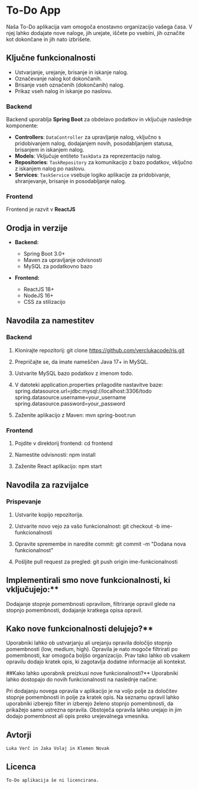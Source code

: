 # To-Do App

Naša To-Do aplikacija vam omogoča enostavno organizacijo vašega časa. V njej lahko dodajate nove naloge, jih urejate, iščete po vsebini, jih označite kot dokončane in jih nato izbrišete. 

## Ključne funkcionalnosti

- Ustvarjanje, urejanje, brisanje in iskanje nalog.
- Označevanje nalog kot dokončanih.
- Brisanje vseh označenih (dokončanih) nalog.
- Prikaz vseh nalog in iskanje po naslovu.


### Backend

Backend uporablja **Spring Boot** za obdelavo podatkov in vključuje naslednje komponente:

- **Controllers**: `DataController` za upravljanje nalog, vključno s pridobivanjem nalog, dodajanjem novih, posodabljanjem statusa, brisanjem in iskanjem nalog.
- **Models**: Vključuje entiteto `TaskData` za reprezentacijo nalog.
- **Repositories**: `TaskRepository` za komunikacijo z bazo podatkov, vključno z iskanjem nalog po naslovu.
- **Services**: `TaskService` vsebuje logiko aplikacije za pridobivanje, shranjevanje, brisanje in posodabljanje nalog.

### Frontend

Frontend je razvit v **ReactJS**

## Orodja in verzije

- **Backend:**
  - Spring Boot 3.0+
  - Maven za upravljanje odvisnosti
  - MySQL za podatkovno bazo

- **Frontend:**
  - ReactJS 18+
  - NodeJS 16+
  - CSS za stilizacijo


## Navodila za namestitev

### Backend

1. Klonirajte repozitorij:
    git clone https://github.com/verclukacode/ris.git

2. Prepričajte se, da imate nameščen Java 17+ in MySQL.

3. Ustvarite MySQL bazo podatkov z imenom todo.

4. V datoteki application.properties prilagodite nastavitve baze:
        spring.datasource.url=jdbc:mysql://localhost:3306/todo
        spring.datasource.username=your_username
        spring.datasource.password=your_password

5. Zaženite aplikacijo z Maven:
        mvn spring-boot:run


### Frontend

1. Pojdite v direktorij frontend:
        cd frontend

2. Namestite odvisnosti:
        npm install

3. Zaženite React aplikacijo:
        npm start


##  Navodila za razvijalce

### Prispevanje

1. Ustvarite kopijo repozitorija.

2. Ustvarite novo vejo za vašo funkcionalnost:
        git checkout -b ime-funkcionalnosti

3. Opravite spremembe in naredite commit:
        git commit -m "Dodana nova funkcionalnost"

4. Pošljite pull request za pregled:
        git push origin ime-funkcionalnosti



## Implementirali smo nove funkcionalnosti, ki vključujejo:**

Dodajanje stopnje pomembnosti opravilom,
filtriranje opravil glede na stopnjo pomembnosti,
dodajanje kratkega opisa opravil.


## Kako nove funkcionalnosti delujejo?**
Uporabniki lahko ob ustvarjanju ali urejanju opravila določijo stopnjo pomembnosti (low, medium, high). Opravila je nato mogoče filtrirati po pomembnosti, kar omogoča boljšo organizacijo. Prav tako lahko ob vsakem opravilu dodajo kratek opis, ki zagotavlja dodatne informacije ali kontekst.

##Kako lahko uporabnik preizkusi nove funkcionalnosti?**
Uporabniki lahko dostopajo do novih funkcionalnosti na naslednje načine:

Pri dodajanju novega opravila v aplikacijo je na voljo polje za določitev stopnje pomembnosti in polje za kratek opis.
Na seznamu opravil lahko uporabniki izberejo filter in izberejo želeno stopnjo pomembnosti, da prikažejo samo ustrezna opravila.
Obstoječa opravila lahko urejajo in jim dodajo pomembnost ali opis preko urejevalnega vmesnika.
   


## Avtorji
    Luka Verč in Jaka Volaj in Klemen Novak

## Licenca
    To-Do aplikacija še ni licencirana.

